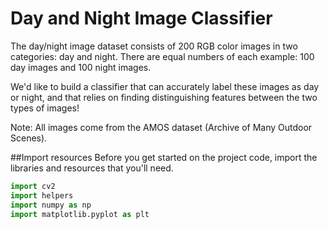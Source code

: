 # Day and Night Image Classifier


The day/night image dataset consists of 200 RGB color images in two categories: day and night. There are equal numbers of each example: 100 day images and 100 night images.

We'd like to build a classifier that can accurately label these images as day or night, and that relies on finding distinguishing features between the two types of images!

Note: All images come from the AMOS dataset (Archive of Many Outdoor Scenes).

##Import resources
Before you get started on the project code, import the libraries and resources that you'll need.

```python
import cv2
import helpers
import numpy as np
import matplotlib.pyplot as plt


